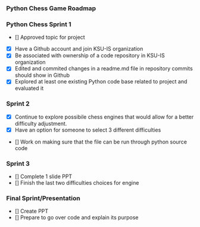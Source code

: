 ### Python Chess Game Roadmap
### Python Chess Sprint 1
- [] Approved topic for project
- [x] Have a Github account and join KSU-IS organization
- [x] Be associated with ownership of a code repository in KSU-IS organization
- [x] Edited and commited changes in a readme.md file in repository commits should show in Github
- [x] Explored at least one existing Python code base related to project and evaluated it
### Sprint 2
- [x] Continue to explore possibile chess engines that would allow for a better difficulty adjustment.
- [x] Have an option for someone to select 3 different difficulties
- [] Work on making sure that the file can be run through python source code
### Sprint 3
- [] Complete 1 slide PPT
- [] Finish the last two difficulties choices for engine
### Final Sprint/Presentation
- [] Create PPT
- [] Prepare to go over code and explain its purpose